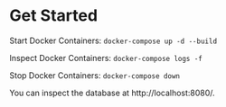 # Get Started  

Start Docker Containers: `docker-compose up -d --build`  

Inspect Docker Containers: `docker-compose logs -f`  

Stop Docker Containers: `docker-compose down`  

You can inspect the database at http://localhost:8080/.  